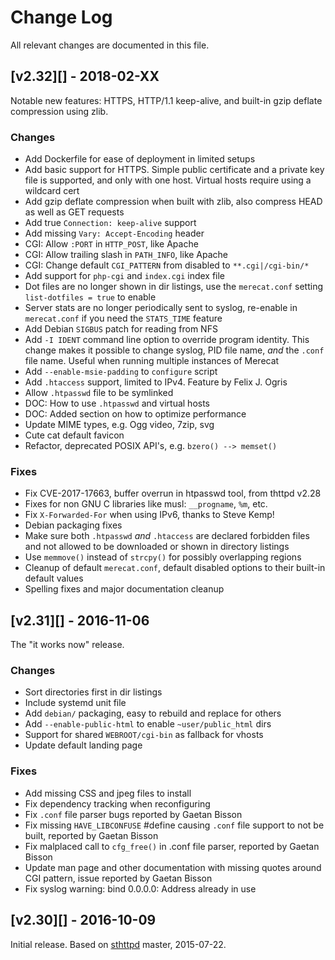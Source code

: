 Change Log
==========

All relevant changes are documented in this file.


[v2.32][] - 2018-02-XX
----------------------

Notable new features: HTTPS, HTTP/1.1 keep-alive, and built-in gzip
deflate compression using zlib.

### Changes
- Add Dockerfile for ease of deployment in limited setups
- Add basic support for HTTPS.  Simple public certificate and a private
  key file is supported, and only with one host.  Virtual hosts require
  using a wildcard cert
- Add gzip deflate compression when built with zlib, also compress HEAD
  as well as GET requests
- Add true `Connection: keep-alive` support
- Add missing `Vary: Accept-Encoding` header
- CGI: Allow `:PORT` in `HTTP_POST`, like Apache
- CGI: Allow trailing slash in `PATH_INFO`, like Apache
- CGI: Change default `CGI_PATTERN` from disabled to `**.cgi|/cgi-bin/*`
- Add support for `php-cgi` and `index.cgi` index file
- Dot files are no longer shown in dir listings, use the `merecat.conf`
  setting `list-dotfiles = true` to enable
- Server stats are no longer periodically sent to syslog, re-enable in
  `merecat.conf` if you need the `STATS_TIME` feature
- Add Debian `SIGBUS` patch for reading from NFS
- Add `-I IDENT` command line option to override program identity.  This
  change makes it possible to change syslog, PID file name, *and* the
  `.conf` file name.  Useful when running multiple instances of Merecat
- Add `--enable-msie-padding` to `configure` script
- Add `.htaccess` support, limited to IPv4.  Feature by Felix J. Ogris
- Allow `.htpasswd` file to be symlinked
- DOC: How to use `.htpasswd` and virtual hosts
- DOC: Added section on how to optimize performance
- Update MIME types, e.g. Ogg video, 7zip, svg
- Cute cat default favicon
- Refactor, deprecated POSIX API's, e.g. `bzero() --> memset()`

### Fixes
- Fix CVE-2017-17663, buffer overrun in htpasswd tool, from thttpd v2.28
- Fixes for non GNU C libraries like musl: `__progname`, `%m`, etc.
- Fix `X-Forwarded-For` when using IPv6, thanks to Steve Kemp!
- Debian packaging fixes
- Make sure both `.htpasswd` *and* `.htaccess` are declared forbidden
  files and not allowed to be downloaded or shown in directory listings
- Use `memmove()` instead of `strcpy()` for possibly overlapping regions
- Cleanup of default `merecat.conf`, default disabled options to their
  built-in default values
- Spelling fixes and major documentation cleanup


[v2.31][] - 2016-11-06
----------------------

The "it works now" release.

### Changes
- Sort directories first in dir listings
- Include systemd unit file
- Add `debian/` packaging, easy to rebuild and replace for others
- Add `--enable-public-html` to enable `~user/public_html` dirs
- Support for shared `WEBROOT/cgi-bin` as fallback for vhosts
- Update default landing page

### Fixes
- Add missing CSS and jpeg files to install
- Fix dependency tracking when reconfiguring
- Fix `.conf` file parser bugs reported by Gaetan Bisson
- Fix missing `HAVE_LIBCONFUSE` #define causing `.conf` file support to
  not be built, reported by Gaetan Bisson
- Fix malplaced call to `cfg_free()` in .conf file parser, reported by
  Gaetan Bisson
- Update man page and other documentation with missing quotes around CGI
  pattern, issue reported by Gaetan Bisson
- Fix syslog warning: bind 0.0.0.0: Address already in use


[v2.30][] - 2016-10-09
----------------------

Initial release.  Based on [sthttpd][] master, 2015-07-22.

[sthttpd]: https://github.com/blueness/sthttpd/
